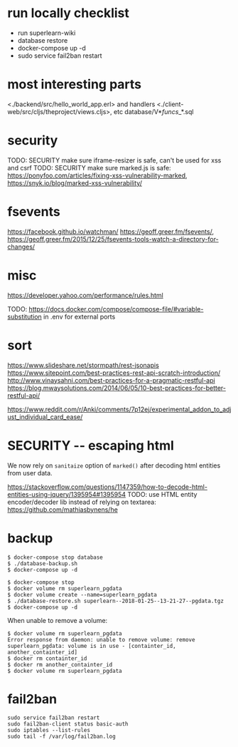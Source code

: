 
# run locally checklist

- run superlearn-wiki
- database restore
- docker-compose up -d
- sudo service fail2ban restart



# most interesting parts

<./backend/src/hello_world_app.erl> and handlers
<./client-web/src/cljs/theproject/views.cljs>, etc
database/V*_funcs__*.sql


# security

TODO: SECURITY make sure iframe-resizer is safe, can't be used for xss and csrf
TODO: SECURITY make sure marked.js is safe: <https://ponyfoo.com/articles/fixing-xss-vulnerability-marked>, <https://snyk.io/blog/marked-xss-vulnerability/>

# fsevents

<https://facebook.github.io/watchman/>
<https://geoff.greer.fm/fsevents/>, <https://geoff.greer.fm/2015/12/25/fsevents-tools-watch-a-directory-for-changes/>


# misc

<https://developer.yahoo.com/performance/rules.html>

TODO: <https://docs.docker.com/compose/compose-file/#variable-substitution> in .env for external ports

# sort

<https://www.slideshare.net/stormpath/rest-jsonapis>
<https://www.sitepoint.com/best-practices-rest-api-scratch-introduction/>
<http://www.vinaysahni.com/best-practices-for-a-pragmatic-restful-api>
<https://blog.mwaysolutions.com/2014/06/05/10-best-practices-for-better-restful-api/>

<https://www.reddit.com/r/Anki/comments/7p12ej/experimental_addon_to_adjust_individual_card_ease/>

# SECURITY -- escaping html

We now rely on `sanitaize` option of `marked()` after decoding html entities from user data.

<https://stackoverflow.com/questions/1147359/how-to-decode-html-entities-using-jquery/1395954#1395954>
TODO: use HTML entity encoder/decoder lib instead of relying on textarea: <https://github.com/mathiasbynens/he>


# backup

```
$ docker-compose stop database
$ ./database-backup.sh
$ docker-compose up -d
```

```
$ docker-compose stop
$ docker volume rm superlearn_pgdata
$ docker volume create --name=superlearn_pgdata
$ ./database-restore.sh superlearn--2018-01-25--13-21-27--pgdata.tgz
$ docker-compose up -d
```

When unable to remove a volume:
```
$ docker volume rm superlearn_pgdata
Error response from daemon: unable to remove volume: remove superlearn_pgdata: volume is in use - [containter_id, another_containter_id]
$ docker rm containter_id
$ docker rm another_containter_id
$ docker volume rm superlearn_pgdata
```

# fail2ban

```
sudo service fail2ban restart
sudo fail2ban-client status basic-auth
sudo iptables --list-rules
sudo tail -f /var/log/fail2ban.log
```
